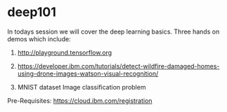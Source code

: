 # deep101

In todays session we will cover the deep learning basics. Three hands on demos which include:

1) http://playground.tensorflow.org 

2) https://developer.ibm.com/tutorials/detect-wildfire-damaged-homes-using-drone-images-watson-visual-recognition/

3) MNIST dataset Image classification problem


Pre-Requisites:
https://cloud.ibm.com/registration



